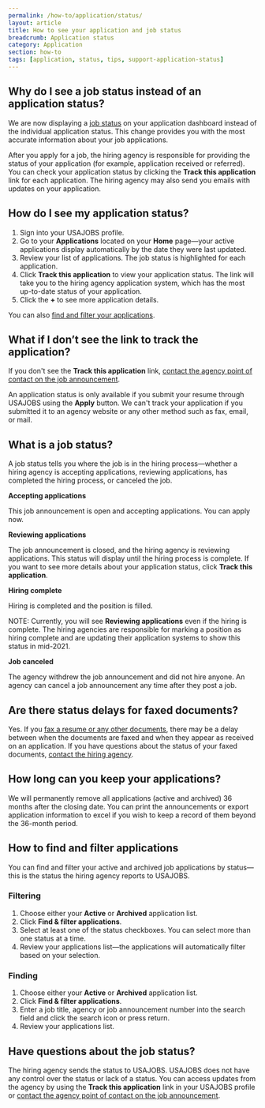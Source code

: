 ```yaml
---
permalink: /how-to/application/status/
layout: article
title: How to see your application and job status
breadcrumb: Application status
category: Application
section: how-to
tags: [application, status, tips, support-application-status]
---
```


## Why do I see a job status instead of an application status? 
We are now displaying a [job status](#what-is-a-job-status) on your application dashboard instead of the individual application status. This change provides you with the most accurate information about your job applications.

After you apply for a job, the hiring agency is responsible for providing the status of your application (for example, application received or referred). You can check your application status by clicking the **Track this application** link for each application. The hiring agency may also send you emails with updates on your application. 

## How do I see my application status? 

1.	Sign into your USAJOBS profile.
2.	Go to your **Applications** located on your **Home** page—your active applications display automatically by the date they were last updated.
3.	Review your list of applications.  The job status is highlighted for each application. 
4.	Click **Track this application** to view your application status. The link will take you to the hiring agency application system, which has the most up-to-date status of your application. 
5.	Click the **+** to see more application details.

You can also [find and filter your applications](#how-to-find-and-filter-applications).

## What if I don’t see the link to track the application?
If you don't see the **Track this application** link, [contact the agency point of contact on the job announcement](../agency/contact/).

An application status is only available if you submit your resume through USAJOBS using the **Apply** button. We can't track your application if you submitted it to an agency website or any other method such as fax, email, or mail.

## What is a job status?

A job status tells you where the job is in the hiring process—whether a hiring agency is accepting applications, reviewing applications, has completed the hiring process, or canceled the job.

**Accepting applications**

This job announcement is open and accepting applications. You can apply now.

**Reviewing applications**

The job announcement is closed, and the hiring agency is reviewing applications. This status will display until the hiring process is complete. If you want to see more details about your application status, click **Track this application**.

**Hiring complete**

Hiring is completed and the position is filled.

NOTE: Currently, you will see **Reviewing applications** even if the hiring is complete. The hiring agencies are responsible for marking a position as hiring complete and are updating their application systems to show this status in mid-2021.

**Job canceled**

The agency withdrew the job announcement and did not hire anyone. An agency can cancel a job announcement any time after they post a job.

## Are there status delays for faxed documents?

Yes. If you [fax a resume or any other documents](../../account/documents/fax/), there may be a delay between when the documents are faxed and when they appear as received on an application. If you have questions about the status of your faxed documents, [contact the hiring agency](../agency/contact/).

## How long can you keep your applications?

We will permanently remove all applications (active and archived) 36 months after the closing date. You can print the announcements or export application information to excel if you wish to keep a record of them beyond the 36-month period.

## How to find and filter applications  

You can find and filter your active and archived job applications by status—this is the status the hiring agency reports to USAJOBS.

### Filtering

1.	Choose either your **Active** or **Archived** application list.
2.	Click **Find &amp; filter applications**.
3.	Select at least one of the status checkboxes. You can select more than one status at a time.
4.	Review your applications list—the applications will automatically filter based on your selection.

### Finding

1.	Choose either your **Active** or **Archived** application list.
2.	Click **Find &amp; filter applications**.
3.	Enter a job title, agency or job announcement number into the search field and click the search icon or press return.
4.	Review your applications list.

## Have questions about the job status?

The hiring agency sends the status to USAJOBS. USAJOBS does not have any control over the status or lack of a status. You can access updates from the agency by using the **Track this application** link in your USAJOBS profile or [contact the agency point of contact on the job announcement](../agency/contact/).

